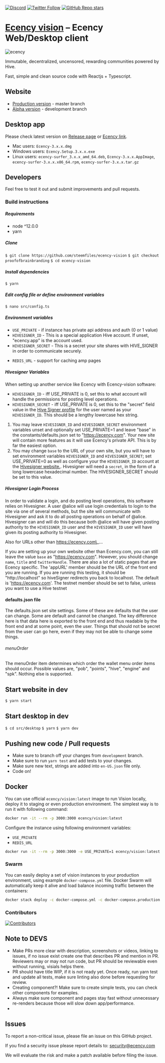 <a href="https://discord.gg/WywwJEu">![Discord](https://img.shields.io/discord/385034494555455488?label=Ecency%20discord&logo=discord)</a> <a href="https://twitter.com/ecency_official">![Twitter Follow](https://img.shields.io/twitter/follow/ecency_official?style=social)</a> <a href="https://github.com/ecency/ecency-vision">![GitHub Repo stars](https://img.shields.io/github/stars/ecency/ecency-vision?style=social)</a>

# [Ecency vision][ecency_vision] – Ecency Web/Desktop client

![ecency](https://ecency.com/assets/github-cover.png)

Immutable, decentralized, uncensored, rewarding communities powered by Hive.

Fast, simple and clean source code with Reactjs + Typescript.

## Website

- [Production version][ecency_vision] - master branch
- [Alpha version][ecency_alpha] - development branch

## Desktop app

Please check latest version on [Release page][ecency_release] or [Ecency link][ecency_desktop].

- Mac users: `Ecency-3.x.x.dmg`
- Windows users: `Ecency.Setup.3.x.x.exe`
- Linux users: `ecency-surfer_3.x.x_amd_64.deb`, `Ecency-3.x.x.AppImage`, `ecency-surfer-3.x.x.x86_64.rpm`, `ecency-surfer-3.x.x.tar.gz`

## Developers

Feel free to test it out and submit improvements and pull requests.

### Build instructions

##### Requirements

- node ^12.0.0
- yarn

##### Clone

`$ git clone https://github.com/steemfiles/ecency-vision`
`$ git checkout proofofbrainbranding`
`$ cd ecency-vision`

##### Install dependencies

`$ yarn`

##### Edit config file or define environment variables

`$ nano src/config.ts`

##### Environment variables

- `USE_PRIVATE` - if instance has private api address and auth (0 or 1 value)
- `HIVESIGNER_ID` - This is a special application Hive account. If unset, "ecency.app" is the account used.
- `HIVESIGNER_SECRET` - This is a secret your site shares with HIVE_SIGNER in order to communicate securely.

* `REDIS_URL` - support for caching amp pages

##### Hivesigner Variables

When setting up another service like Ecency with Ecency-vision software:

- `HIVESIGNER_ID` - iff USE_PRIVATE is 0, set this to what account will handle the permissions for posting level operations.
- `HIVESIGNER_SECRET` - iff USE_PRIVATE is 0, set this to the "secret" field value in the [Hive Signer profile](https://hivesigner.com/profile) for the user named as your `HIVESIGNER_ID`. This should be a lengthy lowercase hex string.

1. You may leave `HIVESIGNER_ID` and `HIVESIGNER_SECRET` environment variables unset and optionally set USE_PRIVATE=1 and leave "base" in the constants/defaults.json set to "https://ecency.com". Your new site will contain more features as it will use Ecency's private API. This is by far the easiest option.
2. You may change `base` to the URL of your own site, but you will have to set environment variables `HIVESIGNER_ID` and `HIVESIGNER_SECRET`; set USE_PRIVATE=0 as well as configure your the `HIVESIGNER_ID` account at the [Hivesigner website.](https://hivesigner.com/profile). Hivesigner will need a `secret`, in the form of a long lowercase hexadecimal number. The HIVESIGNER_SECRET should be set to this value.

##### Hivesigner Login Process

In order to validate a login, and do posting level operations, this software relies on Hivesigner. A user @alice will use login credentials to login to the site via one of several methods, but the site will communicate with Hivesigner and ask it to do all posting operations on behalf of @alice. Hivesigner can and will do this because both @alice will have given posting authority to the `HIVESIGNER_ID` user and the `HIVESIGNER_ID` user will have given its posting authority to Hivesigner.

Also for URLs other than https://ecency.com\_...

If you are setting up your own website other than Ecency.com, you can still leave the value `base` as "https://ecency.com". However, you should change `name`, `title` and `twitterHandle`. There are also a lot of static pages that are Ecency specific.
The 'appURL' member should be the URL of the front end you are running. If you are running this testing, it should be "http://localhost" so hiveSigner redirects you back to localhost. The default is 'https://ecency.com'.
The testnet member should be set to false, unless you want to use a Hive testnet

#### defaults.json file

The defaults.json set site settings. Some of these are defaults that the user can change. Some are default and
cannot be changed. The key difference here is that data here is exported to the front end and thus readable by the
front end and at some point, even the user. Things that should not be secret from the user can go here, even if they
may not be able to change some things.

###### menuOrder

The menuOrder item determines which order the wallet menu order items should occur. Possible values are,
"pob", "points", "hive", "engine" and "spk". Nothing else is supported.

## Start website in dev

`$ yarn start`

## Start desktop in dev

`$ cd src/desktop`
`$ yarn`
`$ yarn dev`

## Pushing new code / Pull requests

- Make sure to branch off your changes from `development` branch.
- Make sure to run `yarn test` and add tests to your changes.
- Make sure new text, strings are added into `en-US.json` file only.
- Code on!

## Docker

You can use official `ecency/vision:latest` image to run Vision locally, deploy it to staging or even production environment. The simplest way is to run it with following command:

```bash
docker run -it --rm -p 3000:3000 ecency/vision:latest
```

Configure the instance using following environment variables:

- `USE_PRIVATE`
- `REDIS_URL`

```bash
docker run -it --rm -p 3000:3000 -e USE_PRIVATE=1 ecency/vision:latest
```

### Swarm

You can easily deploy a set of vision instances to your production environment, using example `docker-compose.yml` file. Docker Swarm will automatically keep it alive and load balance incoming traffic between the containers:

```bash
docker stack deploy -c docker-compose.yml -c docker-compose.production.yml vision
```

### Contributors

[![Contributors](https://contrib.rocks/image?repo=ecency/ecency-vision)](https://github.com/ecency/ecency-vision/graphs/contributors)

## Note to DEVS

- Make PRs more clear with description, screenshots or videos, linking to issues, if no issue exist create one that describes PR and mention in PR. Reviewers may or may not run code, but PR should be reviewable even without running, visials helps there.
- PR should have title WIP, if it is not ready yet. Once ready, run yarn test and update all tests, make sure linting also done before requesting for review.
- Creating component?! Make sure to create simple tests, you can check other components for examples.
- Always make sure component and pages stay fast without unnecessary re-renders because those will slow down app/performance.
-

## Issues

To report a non-critical issue, please file an issue on this GitHub project.

If you find a security issue please report details to: security@ecency.com

We will evaluate the risk and make a patch available before filing the issue.

[//]: # "LINKS"
[ecency_vision]: https://ecency.com
[ecency_desktop]: https://desktop.ecency.com
[ecency_alpha]: https://alpha.ecency.com
[ecency_release]: https://github.com/ecency/ecency-vision/releases
